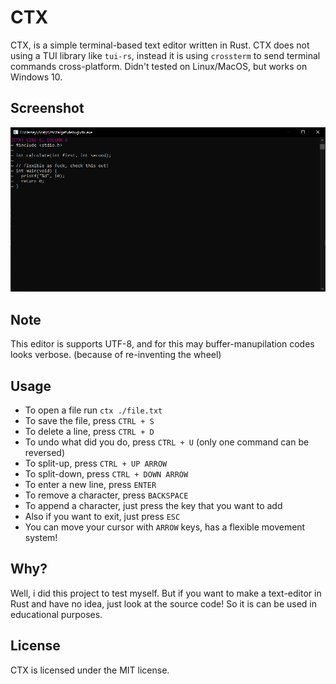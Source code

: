 <!--
 Copyright (c) 2022 aiocat
 
 This software is released under the MIT License.
 https://opensource.org/licenses/MIT
-->

# CTX
CTX, is a simple terminal-based text editor written in Rust. CTX does not using a TUI library like `tui-rs`, instead it is using `crossterm` to send terminal commands cross-platform. Didn't tested on Linux/MacOS, but works on Windows 10.

## Screenshot
![](/assets/ctx.png)

## Note
This editor is supports UTF-8, and for this may buffer-manupilation codes looks verbose. (because of re-inventing the wheel)

## Usage
- To open a file run `ctx ./file.txt`
- To save the file, press `CTRL + S`
- To delete a line, press `CTRL + D`
- To undo what did you do, press `CTRL + U` (only one command can be reversed)
- To split-up, press `CTRL + UP ARROW`
- To split-down, press `CTRL + DOWN ARROW`
- To enter a new line, press `ENTER`
- To remove a character, press `BACKSPACE`
- To append a character, just press the key that you want to add
- Also if you want to exit, just press `ESC`
- You can move your cursor with `ARROW` keys, has a flexible movement system!

## Why?
Well, i did this project to test myself. But if you want to make a text-editor in Rust and have no idea, just look at the source code! So it is can be used in educational purposes.

## License
CTX is licensed under the MIT license.